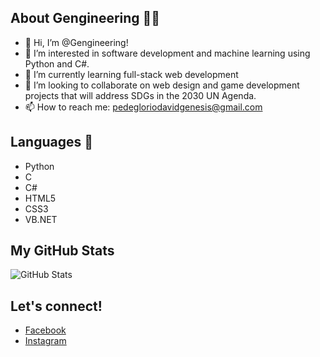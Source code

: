 ## About Gengineering 🙋‍♂️
- 👋 Hi, I’m @Gengineering!
- 👀 I’m interested in software development and machine learning using Python and C#.
- 🌱 I’m currently learning full-stack web development 
- 💞️ I’m looking to collaborate on web design and game development projects that will address SDGs in the 2030 UN Agenda.
- 📫 How to reach me: pedegloriodavidgenesis@gmail.com

## Languages 🤔
<ul>
  <li>Python</li>
  <li>C</li>
  <li>C#</li>
  <li>HTML5</li>
  <li>CSS3</li>
  <li>VB.NET</li>
</ul>

## My GitHub Stats
![GitHub Stats](https://github-readme-stats.vercel.app/api?Gengineering=&theme=radical)

## Let's connect!
<ul>
  <li><a href="https://web.facebook.com/davidgenesis.pedeglorio/" target="_blank">Facebook</a></li>
  <li><a href="[https://web.facebook.com/davidgenesis.pedeglorio](https://www.instagram.com/davidgenesisc.pedeglorio/)/" target="_blank">Instagram</a></li>
</ul>



